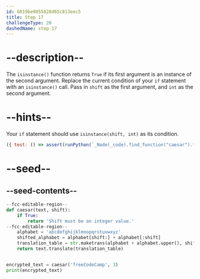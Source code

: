```yaml
---
id: 6819be9055828d65c813eec5
title: Step 17
challengeType: 20
dashedName: step-17
---
```


# --description--

The `isinstance()` function returns `True` if its first argument is an instance of the second argument. Replace the current condition of your `if` statement with an `isinstance()` call. Pass in `shift` as the first argument, and `int` as the second argument. 

# --hints--

Your `if` statement should use `isinstance(shift, int)` as its condition.

```js
({ test: () => assert(runPython(`_Node(_code).find_function("caesar").find_ifs()[0].find_conditions()[0].is_equivalent("isinstance(shift, int)")`)) })
```

# --seed--

## --seed-contents--

```py
--fcc-editable-region--
def caesar(text, shift):
    if True:
        return 'Shift must be an integer value.'
--fcc-editable-region--
    alphabet = 'abcdefghijklmnopqrstuvwxyz'
    shifted_alphabet = alphabet[shift:] + alphabet[:shift]
    translation_table = str.maketrans(alphabet + alphabet.upper(), shifted_alphabet + shifted_alphabet.upper())
    return text.translate(translation_table)


encrypted_text = caesar('freeCodeCamp', 3)
print(encrypted_text)
```
